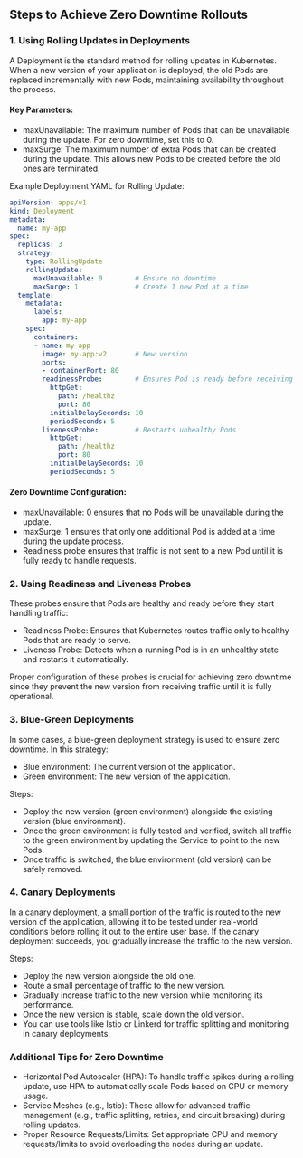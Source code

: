 ## Steps to Achieve Zero Downtime Rollouts

### 1. Using Rolling Updates in Deployments
A Deployment is the standard method for rolling updates in Kubernetes. When a new version of your application is deployed, the old Pods are replaced incrementally with new Pods, maintaining availability throughout the process.

#### Key Parameters:

- maxUnavailable: The maximum number of Pods that can be unavailable during the update. For zero downtime, set this to 0.
- maxSurge: The maximum number of extra Pods that can be created during the update. This allows new Pods to be created before the old ones are terminated.

Example Deployment YAML for Rolling Update:

```yaml
apiVersion: apps/v1
kind: Deployment
metadata:
  name: my-app
spec:
  replicas: 3
  strategy:
    type: RollingUpdate
    rollingUpdate:
      maxUnavailable: 0        # Ensure no downtime
      maxSurge: 1              # Create 1 new Pod at a time
  template:
    metadata:
      labels:
        app: my-app
    spec:
      containers:
      - name: my-app
        image: my-app:v2       # New version
        ports:
        - containerPort: 80
        readinessProbe:        # Ensures Pod is ready before receiving traffic
          httpGet:
            path: /healthz
            port: 80
          initialDelaySeconds: 10
          periodSeconds: 5
        livenessProbe:         # Restarts unhealthy Pods
          httpGet:
            path: /healthz
            port: 80
          initialDelaySeconds: 10
          periodSeconds: 5
```
#### Zero Downtime Configuration:
- maxUnavailable: 0 ensures that no Pods will be unavailable during the update.
- maxSurge: 1 ensures that only one additional Pod is added at a time during the update process.
- Readiness probe ensures that traffic is not sent to a new Pod until it is fully ready to handle requests.

### 2. Using Readiness and Liveness Probes
These probes ensure that Pods are healthy and ready before they start handling traffic:

- Readiness Probe: Ensures that Kubernetes routes traffic only to healthy Pods that are ready to serve.
- Liveness Probe: Detects when a running Pod is in an unhealthy state and restarts it automatically.

Proper configuration of these probes is crucial for achieving zero downtime since they prevent the new version from receiving traffic until it is fully operational.

### 3. Blue-Green Deployments
In some cases, a blue-green deployment strategy is used to ensure zero downtime. In this strategy:

- Blue environment: The current version of the application.
- Green environment: The new version of the application.

Steps:

- Deploy the new version (green environment) alongside the existing version (blue environment).
- Once the green environment is fully tested and verified, switch all traffic to the green environment by updating the Service to point to the new Pods.
- Once traffic is switched, the blue environment (old version) can be safely removed.

### 4. Canary Deployments
In a canary deployment, a small portion of the traffic is routed to the new version of the application, allowing it to be tested under real-world conditions before rolling it out to the entire user base. If the canary deployment succeeds, you gradually increase the traffic to the new version.

Steps:

- Deploy the new version alongside the old one.
- Route a small percentage of traffic to the new version.
- Gradually increase traffic to the new version while monitoring its performance.
- Once the new version is stable, scale down the old version.
- You can use tools like Istio or Linkerd for traffic splitting and monitoring in canary deployments.

### Additional Tips for Zero Downtime
- Horizontal Pod Autoscaler (HPA): To handle traffic spikes during a rolling update, use HPA to automatically scale Pods based on CPU or memory usage.
- Service Meshes (e.g., Istio): These allow for advanced traffic management (e.g., traffic splitting, retries, and circuit breaking) during rolling updates.
- Proper Resource Requests/Limits: Set appropriate CPU and memory requests/limits to avoid overloading the nodes during an update.


